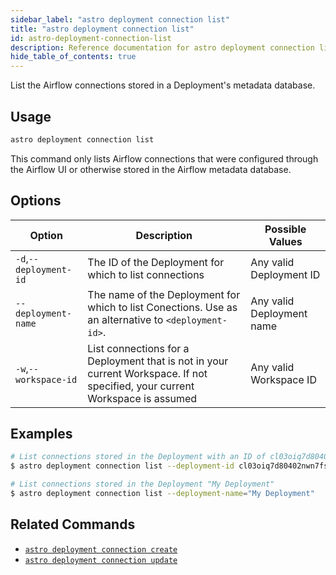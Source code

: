 ```yaml
---
sidebar_label: "astro deployment connection list"
title: "astro deployment connection list"
id: astro-deployment-connection-list
description: Reference documentation for astro deployment connection list.
hide_table_of_contents: true
---
```


List the Airflow connections stored in a Deployment's metadata database. 

## Usage

```sh
astro deployment connection list
```

This command only lists Airflow connections that were configured through the Airflow UI or otherwise stored in the Airflow metadata database. 

## Options

| Option                         | Description                                                                            | Possible Values                                                                |
| ------------------------------ | -------------------------------------------------------------------------------------- | ------------------------------------------------------------------------------ |
| `-d`,`--deployment-id`           |    The ID of the Deployment for which to list connections                                                | Any valid Deployment ID |
| `--deployment-name` | The name of the Deployment for which to list Conections. Use as an alternative to `<deployment-id>`. | Any valid Deployment name                                            |
| `-w`,`--workspace-id`          | List connections for a Deployment that is not in your current Workspace. If not specified, your current Workspace is assumed           | Any valid Workspace ID                                                         |

## Examples

```sh
# List connections stored in the Deployment with an ID of cl03oiq7d80402nwn7fsl3dmv
$ astro deployment connection list --deployment-id cl03oiq7d80402nwn7fsl3dmv

# List connections stored in the Deployment "My Deployment"
$ astro deployment connection list --deployment-name="My Deployment"
```

## Related Commands

- [`astro deployment connection create`](cli/astro-deployment-connection-create.md)
- [`astro deployment connection update`](cli/astro-deployment-connection-update.md)
